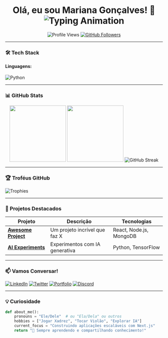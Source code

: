 <h1 align="center"> 
  Olá, eu sou <strong>Mariana Gonçalves</strong>! 👋 <br/>
  <img src="https://readme-typing-svg.demolab.com?font=Fira+Code&pause=1000&color=00F72F&width=435&lines=Desenvolvedora+Full-Stack;Apaixonada+por+Resolver+Problemas;Open-Source+Enthusiast" alt="Typing Animation" />
</h1>

<p align="center">
  <img src="https://komarev.com/ghpvc/?username=seuusuario&label=Profile+Views&color=blueviolet" alt="Profile Views" />
  <a href="https://github.com/seuusuario?tab=followers">
    <img src="https://img.shields.io/github/followers/seuusuario?label=Followers&style=social" alt="GitHub Followers" />
  </a>
</p>

---

### 🛠️ Tech Stack

#### **Linguagens:**
![Python](https://img.shields.io/badge/-Python-3776AB?logo=python&logoColor=white)

---

### 📊 GitHub Stats

<div align="center">
  <img height="180em" src="https://github-readme-stats.vercel.app/api?username=seuusuario&show_icons=true&theme=radical&include_all_commits=true&count_private=true" />
  <img height="180em" src="https://github-readme-stats.vercel.app/api/top-langs/?username=seuusuario&layout=compact&langs_count=8&theme=radical" />
  <img src="https://github-readme-streak-stats.herokuapp.com/?user=seuusuario&theme=radical" alt="GitHub Streak" />
</div>

---

### 🏆 Troféus GitHub
![Trophies](https://github-profile-trophy.vercel.app/?username=seuusuario&theme=radical&no-frame=true&row=2&column=4)

---

### 🌟 Projetos Destacados

| Projeto | Descrição | Tecnologias |
|---------|-----------|-------------|
| **[Awesome Project](https://github.com/seuusuario/awesome-project)** | Um projeto incrível que faz X | React, Node.js, MongoDB |
| **[AI Experiments](https://github.com/seuusuario/ai-experiments)** | Experimentos com IA generativa | Python, TensorFlow |

---

### 📫 Vamos Conversar!

[![LinkedIn](https://img.shields.io/badge/-LinkedIn-0077B5?logo=linkedin&logoColor=white)]((https://www.linkedin.com/in/mariana-gon%C3%A7alves-33a803196/))
[![Twitter](https://img.shields.io/badge/-Twitter-1DA1F2?logo=twitter&logoColor=white)](https://twitter.com/seu-perfil)
[![Portfolio](https://img.shields.io/badge/-Portfolio-FF7139?logo=firefox&logoColor=white)](https://seusite.com)
[![Discord](https://img.shields.io/badge/-Discord-5865F2?logo=discord&logoColor=white)](https://discord.com/users/458802285464780811)

---

### 💡 Curiosidade

```python
def about_me():
    pronouns = "Ele/Dele"  # ou "Ela/Dela" ou outros
    hobbies = ["Jogar Xadrez", "Tocar Violão", "Explorar IA"]
    current_focus = "Construindo aplicações escaláveis com Next.js"
    return "🚀 Sempre aprendendo e compartilhando conhecimento!"
